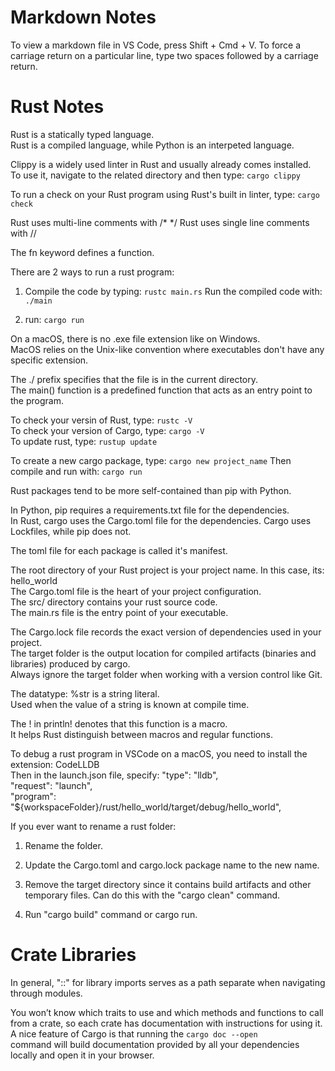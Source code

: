 # **Markdown Notes**

To view a markdown file in VS Code, press Shift + Cmd + V.
To force a carriage return on a particular line, type two spaces followed by a carriage return.

# **Rust Notes**

Rust is a statically typed language.  
Rust is a compiled language, while Python is an interpeted language.

Clippy is a widely used linter in Rust and usually already comes installed.  
To use it, navigate to the related directory and then type: `cargo clippy`

To run a check on your Rust program using Rust's built in linter, type: `cargo check`

Rust uses multi-line comments with /* */
Rust uses single line comments with //

The fn keyword defines a function.

There are 2 ways to run a rust program:
1) Compile the code by typing: `rustc main.rs`
Run the compiled code with: `./main`

2) run: `cargo run`

On a macOS, there is no .exe file extension like on Windows.  
MacOS relies on the Unix-like convention where executables don't have any specific extension.

The ./ prefix specifies that the file is in the current directory.  
The main() function is a predefined function that acts as an entry point to the program.

To check your versin of Rust, type: `rustc -V`  
To check your version of Cargo, type: `cargo -V`  
To update rust, type: `rustup update`

To create a new cargo package, type: `cargo new project_name`
Then compile and run with: `cargo run`

Rust packages tend to be more self-contained than pip with Python.

In Python, pip requires a requirements.txt file for the dependencies.  
In Rust, cargo uses the Cargo.toml file for the dependencies. Cargo uses Lockfiles, while pip does not.

The toml file for each package is called it's manifest.

The root directory of your Rust project is your project name. In this case, its: hello_world  
The Cargo.toml file is the heart of your project configuration.  
The src/ directory contains your rust source code.  
The main.rs file is the entry point of your executable.

The Cargo.lock file records the exact version of dependencies used in your project.  
The target folder is the output location for compiled artifacts (binaries and libraries) produced by cargo.  
Always ignore the target folder when working with a version control like Git.

The datatype: %str is a string literal.  
Used when the value of a string is known at compile time.

The ! in println! denotes that this function is a macro.  
It helps Rust distinguish between macros and regular functions.

To debug a rust program in VSCode on a macOS, you need to install the extension: CodeLLDB  
Then in the launch.json file, specify:
"type": "lldb",  
"request": "launch",  
"program": "${workspaceFolder}/rust/hello_world/target/debug/hello_world",

If you ever want to rename a rust folder:
1) Rename the folder.
2) Update the Cargo.toml and cargo.lock package name to the new name.
3) Remove the target directory since it contains build artifacts and other temporary files.
Can do this with the "cargo clean" command.

4) Run "cargo build" command or cargo run.

# **Crate Libraries**
In general, "::" for library imports serves as a path separate when navigating through modules.

You won’t know which traits to use and which methods and functions to call from a crate, so each crate has documentation with instructions for using it.  
A nice feature of Cargo is that running the `cargo doc --open`  
command will build documentation provided by all your dependencies locally and open it in your browser.
